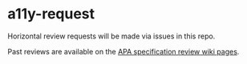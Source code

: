 # a11y-request
Horizontal review requests will be made via issues in this repo.

Past reviews are available on the [APA specification review wiki pages](https://www.w3.org/WAI/APA/wiki/Category:Spec_Review).
